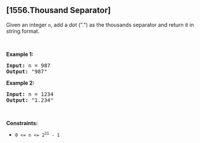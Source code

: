 ## [1556.Thousand Separator]
<p>Given an integer <code>n</code>, add a dot (&quot;.&quot;) as the thousands separator and return it in string format.</p>

<p>&nbsp;</p>
<p><strong class="example">Example 1:</strong></p>

<pre>
<strong>Input:</strong> n = 987
<strong>Output:</strong> &quot;987&quot;
</pre>

<p><strong class="example">Example 2:</strong></p>

<pre>
<strong>Input:</strong> n = 1234
<strong>Output:</strong> &quot;1.234&quot;
</pre>

<p>&nbsp;</p>
<p><strong>Constraints:</strong></p>

<ul>
	<li><code>0 &lt;= n &lt;= 2<sup>31</sup> - 1</code></li>
</ul>
